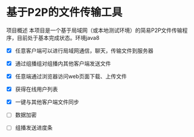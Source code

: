 # 基于P2P的文件传输工具

项目概述
本项目是一个基于局域网（或本地测试环境）的简易P2P文件传输程序，目前处于基本完成状态。环境java8

- [x] 任意客户端可以进行局域网通信，聊天，传输文件到服务器

- [x] 通过组播组对组播内其他客户端发送文件

- [x] 任意端通过浏览器访问web页面下载、上传文件

- [x] 获得在线用户列表

- [x] 一键与其他客户端文件同步

- [ ] 数据加密

- [ ] 组播发送进度条

     

  

